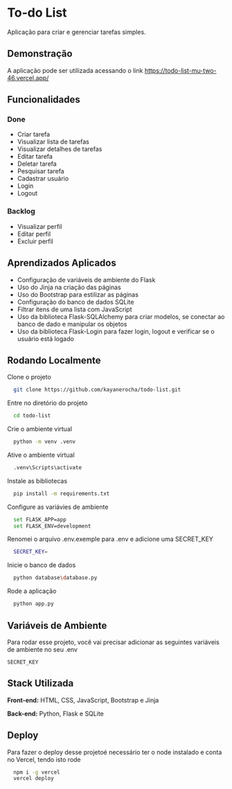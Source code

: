 
# To-do List

Aplicação para criar e gerenciar tarefas simples.


## Demonstração

A aplicação pode ser utilizada acessando o link https://todo-list-mu-two-46.vercel.app/


## Funcionalidades

### Done
- Criar tarefa
- Visualizar lista de tarefas
- Visualizar detalhes de tarefas
- Editar tarefa
- Deletar tarefa
- Pesquisar tarefa
- Cadastrar usuário
- Login
- Logout

### Backlog
- Visualizar perfil
- Editar perfil
- Excluir perfil



## Aprendizados Aplicados

- Configuração de variáveis de ambiente do Flask
- Uso do Jinja na criação das páginas
- Uso do Bootstrap para estilizar as páginas
- Configuração do banco de dados SQLite
- Filtrar itens de uma lista com JavaScript
- Uso da biblioteca Flask-SQLAlchemy para criar modelos, se conectar ao banco de dado e manipular os objetos
- Uso da biblioteca Flask-Login para fazer login, logout e verificar se o usuário está logado



## Rodando Localmente

Clone o projeto

```bash
  git clone https://github.com/kayanerocha/todo-list.git
```

Entre no diretório do projeto

```bash
  cd todo-list
```

Crie o ambiente virtual

```bash
  python -m venv .venv
```

Ative o ambiente virtual

```bash
  .venv\Scripts\activate
```

Instale as bibliotecas

```bash
  pip install -m requirements.txt
```

Configure as variávies de ambiente

```bash
  set FLASK_APP=app
  set FLASK_ENV=development
```

Renomei o arquivo .env.exemple para .env e adicione uma SECRET_KEY

```bash
  SECRET_KEY=
```

Inicie o banco de dados

```bash
  python database\database.py
```

Rode a aplicação

```bash
  python app.py
```


## Variáveis de Ambiente

Para rodar esse projeto, você vai precisar adicionar as seguintes variáveis de ambiente no seu .env

`SECRET_KEY`


## Stack Utilizada

**Front-end:** HTML, CSS, JavaScript, Bootstrap e Jinja

**Back-end:** Python, Flask e SQLite


## Deploy

Para fazer o deploy desse projetoé necessário ter o node instalado e conta no Vercel, tendo isto rode

```bash
  npm i -g vercel
  vercel deploy
```